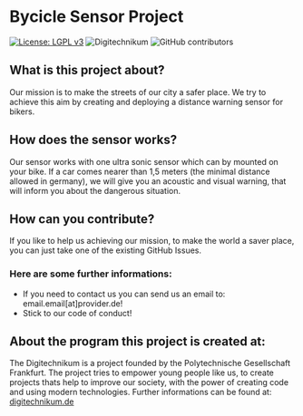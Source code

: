 # Bycicle Sensor Project
 [![License: LGPL v3](https://img.shields.io/badge/License-LGPL%20v3-blue.svg)](https://www.gnu.org/licenses/lgpl-3.0) ![Digitechnikum](https://img.shields.io/badge/Digitechnikum-Made%20with%20%3C3-brightgreen) ![GitHub contributors](https://img.shields.io/github/contributors/pascalboehler/Bycicle-Sensor-Project)

## What is this project about?
Our mission is to make the streets of our city a safer place. We try to achieve this aim by creating and deploying a distance warning sensor for bikers.

## How does the sensor works?
Our sensor works with one ultra sonic sensor which can by mounted on your bike. If a car comes nearer than 1,5 meters (the minimal distance allowed in germany), we will give you an acoustic and visual warning, that will inform you about the dangerous situation.

## How can you contribute?
If you like to help us achieving our mission, to make the world a saver place, you can just take one of the existing GitHub Issues.

### Here are some further informations:
* If you need to contact us you can send us an email to: email.email[at]provider.de!
* Stick to our code of conduct!

## About the program this project is created at:
The Digitechnikum is a project founded by the Polytechnische Gesellschaft Frankfurt. The project tries to empower young people like us, to create projects thats help to improve our society, with the power of creating code and using modern technologies.
Further informations can be found at: [digitechnikum.de](https://digitechnikum.de)
